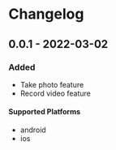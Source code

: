 # Changelog

## 0.0.1 - 2022-03-02

### Added 

- Take photo feature
- Record video feature

#### Supported Platforms

- android
- ios